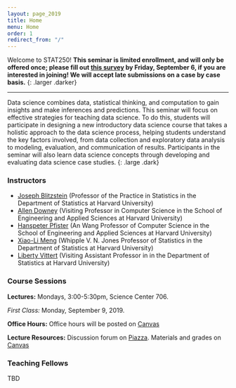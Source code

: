 ```yaml
---
layout: page_2019
title: Home
menu: Home
order: 1
redirect_from: "/"
---
```


Welcome to STAT250! **This seminar is limited enrollment, and will only be offered once; please fill out [this survey](https://docs.google.com/forms/d/e/1FAIpQLSci5dnSypW6J7mNuCdlXb16Pu2-lTD_7XMFT9YjFu7SBcxdRQ/viewform?usp=sf_link) by Friday, September 6, if you are interested in joining! We will accept late submissions on a case by case basis.**
{: .larger .darker}

---

Data science combines data, statistical thinking, and computation to gain insights and make inferences and predictions. This seminar will focus on effective strategies for teaching data science. To do this, students will participate in designing a new introductory data science course that takes a holistic approach to the data science process, helping students understand the key factors involved, from data collection and exploratory data analysis to modeling, evaluation, and communication of results. Participants in the seminar will also learn data science concepts through developing and evaluating data science case studies.
{: .large .dark}


### Instructors

- [Joseph Blitzstein](http://www.people.fas.harvard.edu/~blitz/Site/Home.html) (Professor of the Practice in Statistics in the Department of Statistics at Harvard University)
- [Allen Downey](http://www.allendowney.com/wp/) (Visiting Professor in Computer Science in the School of Engineering and Applied Sciences at Harvard University)
- [Hanspeter Pfister](http://vcg.seas.harvard.edu/people/hanspeter-pfister) (An Wang Professor of Computer Science in the School of Engineering and Applied Sciences at Harvard University)
- [Xiao-Li Meng](https://statistics.fas.harvard.edu/people/xiao-li-meng) (Whipple V. N. Jones Professor of Statistics in the Department of Statistics at Harvard University)
- [Liberty Vittert](https://olin.wustl.edu/EN-US/Faculty-Research/Faculty/Pages/FacultyDetail.aspx?username=liberty.vittert) (Visiting Assistant Professor in in the Department of Statistics at Harvard University)


### Course Sessions

**Lectures:**
Mondays, 3:00-5:30pm, Science Center 706.

*First Class:*
Monday, September 9, 2019.

**Office Hours:**
Office hours will be posted on [Canvas](https://canvas.harvard.edu/courses/62138)

**Lecture Resources:**
Discussion forum on [Piazza](https://piazza.com/harvard/fall2019/stat250/home).
Materials and grades on [Canvas](https://canvas.harvard.edu/courses/62138)


### Teaching Fellows

TBD

